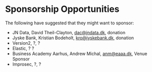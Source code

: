  Sponsorship Opportunities 
===========================

The following have suggested that they might want to sponsor:  

* JN Data, David Theil-Clayton, dac@jndata.dk, donation   
* Jyske Bank, Kristian Bodeholt, kro@jyskebank.dk, donation
* Version2, ?, ?
* Elastic, ? ?
* Business Academy Aarhus, Andrew Michal, anm@eaaa.dk, Venue Sponsor
* Improsec, ?, ?

